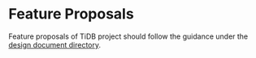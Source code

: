 # Feature Proposals

Feature proposals of TiDB project should follow the guidance under the [design document directory](https://github.com/pingcap/tidb/tree/master/docs/design).

